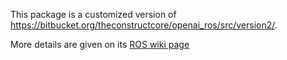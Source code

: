This package is a customized version of https://bitbucket.org/theconstructcore/openai_ros/src/version2/.

More details are given on its [ROS wiki page](http://wiki.ros.org/openai_ros)